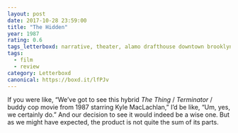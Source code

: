 ```yaml
---
layout: post 
date: 2017-10-28 23:59:00
title: "The Hidden"
year: 1987
rating: 0.6
tags_letterboxd: narrative, theater, alamo drafthouse downtown brooklyn, dismember the alamo, nyc, robtober
tags:
  - film
  - review
category: Letterboxd
canonical: https://boxd.it/lfPJv
---
```


If you were like, “We’ve got to see this hybrid <cite>The Thing</cite> / <cite>Terminator</cite> / buddy cop movie from 1987 starring Kyle MacLachlan,” I’d be like, “Um, yes, we certainly do.” And our decision to see it would indeed be a wise one. But as we might have expected, the product is not quite the sum of its parts.